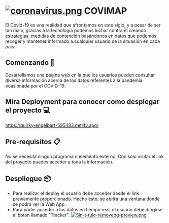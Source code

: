 # [![coronavirus.png](https://i.postimg.cc/7L3k0Chj/coronavirus.png)](https://postimg.cc/Ty3FX3rc) COVIMAP 

El Covid-19 es una realidad que afrontamos en este siglo, y a pesar de ser tan malo, gracias a la tecnología podemos luchar contra él creando estrategias, medidas de contención basándonos en datos que podemos recoger y mantener informado a cualquier usuario de la situación en cada país.

## Comenzando 🚀
Desarrollamos una página web en la que los usuarios pueden consultar diversa información acerca de los datos referentes a la pandemía ocasionada por el COVID-19.

## Mira Deployment para conocer como desplegar el proyecto 💻

https://quirky-engelbart-595483.netlify.app/

## Pre-requisitos 📋
No se necesita ningun programa o elemento externo. Con solo visitar el link del proyecto puedes acceder a toda la información. 

## Despliegue 📦

- Para realizar el deploy el usuario debe acceder desde el link previamente proporcionado. Hecho esto, se abrirá una ventana donde se podrá ver la Web App. 
- Para poder acceder a los datos en tiempo real, el usuario debe dirigirse al botón llamado "Tracker". 
[![Sin-t-tulo-removebg-preview.png](https://i.postimg.cc/BbvSsxs2/Sin-t-tulo-removebg-preview.png)](https://postimg.cc/qh9Vx6N7)





